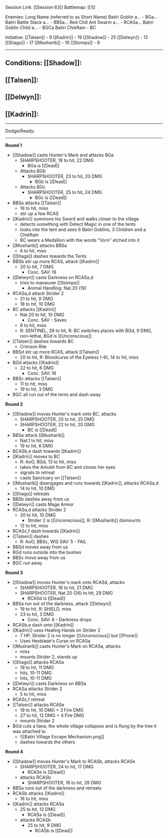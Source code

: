 Session Link:
[[Session 63]]
Battlemap:
[[!]]

Enemies:
Long Name (referred to as Short Name)
Batiri Goblin a... - BGa...
Batiri Battle Stack a... - BBSa...
Red Chill Ant Swarm a... - RCASa...
Batiri Goblin Child a... - BGCa
Batiri Chieftain - BC

Initiative:
[[Talsen]] - 9
[[Kadrin]] - 19
[[Shadow]] - 25
[[Delwyn]] - 13
[[Shago]] - 17
[[Musharib]] - 19
[[Stomps]] - 9

---
Conditions:
[[Shadow]]:
- 

[[Talsen]]:
- 

[[Delwyn]]:
- 

[[Kadrin]]:
- 
---
Dodge/Ready:

---
**Round 1**
- [[Shadow]] casts Hunter's Mark and attacks BGa
	- SHARPSHOOTER, 18 to hit, 22 DMG
		- BGa is [[Dead]]
	- Attacks BGb
		- SHARPSHOOTER, 23 to hit, 20 DMG
			- BGb is [[Dead]]
	- Attacks BGc
		- SHARPSHOOTER, 25 to hit, 24 DMG
			- BGc is [[Dead]]
- BBSa attacks [[Talsen]]
	- 16 to hit, miss
	- stir up a few RCAS
- [[Kadrin]] summons his Sword and walks closer to the village
	- detects something with Detect Magic in one of the tents
	- looks into the tent and sees 6 Batiri Goblins, 3 Children and a Chieftain
	- BC wears a Medallion with the words "Vorn" etched into it
- [[Musharib]] attacks BBSa
	- 6 to hit, miss
- [[Shago]] dashes towards the Tents
- BBSb stir up more RCAS, attack [[Kadrin]]
	- 20 to hit, 7 DMG
		- Conc. SAV: 19
- [[Delwyn]] casts Darkness on RCASa,d
	- tries to maneuver [[Stomps]]
		- Animal Handling: Nat.20 (19)
- RCASa,d attack Strider 2
	- 21 to hit, 9 DMG
	- 18 to hit, 10 DMG
- BC attacks [[Kadrin]]
	- Nat.20 to hit, 10 DMG
		- Conc. SAV - Saves
	- 6 to hit, miss
	- R: SENTINEL, 28 to hit, R: BC switches places with BGd, 9 DMG, non-lethal, BGd is [[Unconscious]]
- [[Talsen]] dashes towards BC
	- Crimson Rite
- BBSd stir up more RCAS, attack [[Talsen]]
	- 20 to hit, R: Bloodcurse of the Eyeless (-6), 14 to hit, miss
- BGd attacks [[Kadrin]]
	- 22 to hit, 6 DMG
		- Conc. SAV: 16
- BBSc attacks [[Talsen]]
	- 11 to hit, miss
	- 19 to hit, 3 DMG
- BGC all run out of the tents and dash away

**Round 2**
- [[Shadow]] moves Hunter's mark onto BC, attacks
	- SHARPSHOOTER, 20 to hit, 25 DMG
	- SHARPSHOOTER, 22 to hit, 20 DMG
		- BC is [[Dead]]
- BBSa attack [[Musharib]]
	- Nat.1 to hit, miss
	- 19 to hit, 6 DMG
- BCASb,e dash towards [[Kadrin]]
- [[Kadrin]] moves to BC
	- R: AoO, BGd, 13 to hit, miss
	- takes the Amulet from BC and closes her eyes
	- signals to retreat
	- casts Sanctuary on [[Talsen]]
- [[Musharib]] disengages and runs towards [[Kadrin]], attacks RCASa,d
	- 14 to hit, 10 DMG
- [[Shago]] retreats
- BBSb dashes away from us
- [[Delwyn]] casts Mage Armor
- RCASa,d attacks Strider 2
	- 20 to hit, 10 DMG
		- Strider 2 is [[Unconscious]], R: [[Musharib]] dismounts 
	- 12 to hit, miss
- RCASc,f dash towards [[Kadrin]]
- [[Talsen]] dashes
	- R: AoO, BBSc, WIS SAV: 5 - FAIL
- BBSd moves away from us
- BGd runs outside into the bushes
- BBSc move away from us
- BGC run away

**Round 3**
- [[Shadow]] moves Hunter's mark onto RCASd, attacks
	- SHARPSHOOTER, 19 to hit, 21 DMG
	- SHARPSHOOTER, Nat.20 (26) to hit, 29 DMG
		- RCASd is [[Dead]]
- BBSa run out of the darkness, attack [[Delwyn]]
	- 19 to hit, R: SHIELD, miss
	- 23 to hit, 3 DMG
		- Conc. SAV: 6 - Darkness drops
- RCASb,e dash onto [[Kadrin]]
- [[Kadrin]] uses Healing Hands on Strider 2
	- 7 HP, Strider 2 is no longer [[Unconscious]] but [[Prone]]
	- Uses Hexblade's Curse on RCASa
- [[Musharib]] casts Hunter's Mark on RCASa, attacks
	- miss
	- mounts Strider 2, stands up 
- [[Shago]] attacks RCASa
	- 19 to hit, 11 DMG
	- hits, 10-11 DMG
	- hits, 10-11 DMG
- [[Delwyn]] casts Darkness on BBSa
- RCASa attacks Strider 2
	- 5 to hit, miss
- RCASc,f retreat
- [[Talsen]] attacks RCASe
	- 19 to hit, 10 DMG + 3 Fire DMG
	- 27 to hit, 12 DMG + 4 Fire DMG
	- mounts Strider 2
- BGd cuts a liana, the whole village collapses and is flung by the tree it was attached to
	- ![[Batiri Village Escape Mechanism.png]]
	- dashes towards the others

**Round 4**
- [[Shadow]] moves Hunter's Mark to RCASb, attacks RCASe
	- SHARPSHOOTER, 24 to hit, 17 DMG
		- RCASe is [[Dead]]
	- attacks RCASb
		- SHARPSHOOTER, 16 to hit, 28 DMG
- BBSa runs out of the darkness and retreats
- RCASb attacks [[Kadrin]]
	- 16 to hit, miss
- [[Kadrin]] attacks RCASa
	- 25 to hit, 12 DMG
		- RCASa is [[Dead]]
	- attacks RCASb
		- 25 to hit, 9 DMG
			- RCASb is [[Dead]]